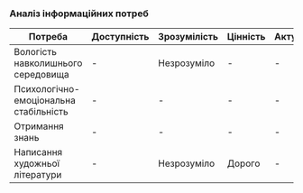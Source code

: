 ### Аналіз інформаційних потреб


| Потреба                                      | Доступність | Зрозумілість | Цінність | Актуальність |
|----------------------------------------------|-------------|--------------|----------|--------------|
| Вологість навколишнього середовища          | -    | Незрозуміло   | -    | -    | - |
| Психологічно-емоціональна стабільність      | - | -    | -    | -    |
| Отримання знань                             | -    | -    | -    | -    |
| Написання художньої літератури              | -    | Незрозуміло  | Дорого    | -    |
